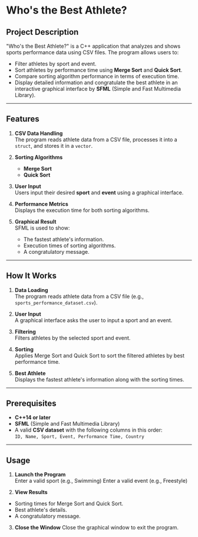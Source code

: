 # Who's the Best Athlete?

## Project Description
"Who's the Best Athlete?" is a C++ application that analyzes and shows sports performance data using CSV files. The program allows users to:
- Filter athletes by sport and event.
- Sort athletes by performance time using **Merge Sort** and **Quick Sort**.
- Compare sorting algorithm performance in terms of execution time.
- Display detailed information and congratulate the best athlete in an interactive graphical interface by **SFML** (Simple and Fast Multimedia Library).

---

## Features
1. **CSV Data Handling**  
   The program reads athlete data from a CSV file, processes it into a `struct`, and stores it in a `vector`.

2. **Sorting Algorithms**
   - **Merge Sort**
   - **Quick Sort**

3. **User Input**  
   Users input their desired **sport** and **event** using a graphical interface.

4. **Performance Metrics**  
   Displays the execution time for both sorting algorithms.

5. **Graphical Result**  
   SFML is used to show:
   - The fastest athlete's information.
   - Execution times of sorting algorithms.
   - A congratulatory message.

---

## How It Works
1. **Data Loading**  
   The program reads athlete data from a CSV file (e.g., `sports_performance_dataset.csv`).
   
3. **User Input**  
   A graphical interface asks the user to input a sport and an event.

4. **Filtering**  
   Filters athletes by the selected sport and event.

5. **Sorting**  
   Applies Merge Sort and Quick Sort to sort the filtered athletes by best performance time.

6. **Best Athlete**  
   Displays the fastest athlete's information along with the sorting times.

---

## Prerequisites
- **C++14 or later**
- **SFML** (Simple and Fast Multimedia Library)
- A valid **CSV dataset** with the following columns in this order:  
  `ID, Name, Sport, Event, Performance Time, Country`

---

## Usage
1. **Launch the Program**  
   Enter a valid sport (e.g., Swimming)
   Enter a valid event (e.g., Freestyle)

2. **View Results**
-  Sorting times for Merge Sort and Quick Sort.
-  Best athlete's details.
-  A congratulatory message.
3. **Close the Window**
   Close the graphical window to exit the program.
 
